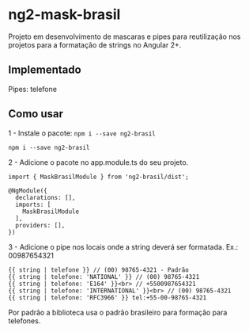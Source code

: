 # ng2-mask-brasil

Projeto em desenvolvimento de mascaras e pipes para reutilização nos projetos para a formatação de strings no Angular 2+.

## Implementado

Pipes: telefone

## Como usar

1 - Instale o pacote: `npm i --save ng2-brasil`

```
npm i --save ng2-brasil
```

2 - Adicione o pacote no app.module.ts do seu projeto.

```
import { MaskBrasilModule } from 'ng2-brasil/dist';

@NgModule({
  declarations: [],
  imports: [
    MaskBrasilModule
  ],
  providers: [],
})
```
3 - Adicione o pipe nos locais onde a string deverá ser formatada. Ex.: 00987654321

```
{{ string | telefone }} // (00) 98765-4321 - Padrão
{{ string | telefone: 'NATIONAL' }} // (00) 98765-4321
{{ string | telefone: 'E164' }}<br> // +5500987654321
{{ string | telefone: 'INTERNATIONAL' }}<br> // (00) 98765-4321
{{ string | telefone: 'RFC3966' }} tel:+55-00-98765-4321
```

Por padrão a biblioteca usa o padrão brasileiro para formação para telefones.


